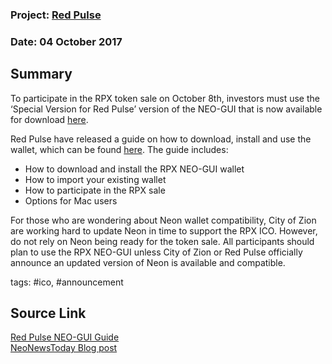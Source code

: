 ### Project: [Red Pulse](../projects/red_pulse.md)
### Date: 04 October 2017
## Summary
  
To participate in the RPX token sale on October 8th, investors must use the ‘Special Version for Red Pulse’ version of the NEO-GUI that is now available for download [here](https://neo.org/download).
  
Red Pulse have released a guide on how to download, install and use the wallet, which can be found [here](https://coin.red-pulse.com/neo-gui-guide/).
The guide includes:  
* How to download and install the RPX NEO-GUI wallet  
* How to import your existing wallet  
* How to participate in the RPX sale  
* Options for Mac users  
  
For those who are wondering about Neon wallet compatibility, City of Zion are working hard to update Neon in time to support the RPX ICO. However, do not rely on Neon being ready for the token sale. All participants should plan to use the RPX NEO-GUI unless City of Zion or Red Pulse officially announce an updated version of Neon is available and compatible.
  
tags: #ico, #announcement
## Source Link
[Red Pulse NEO-GUI Guide](https://coin.red-pulse.com/neo-gui-guide/)  
[NeoNewsToday Blog post](https://neonewstoday.com/general/red-pulse-neo-gui-wallet-and-guide-available/)

